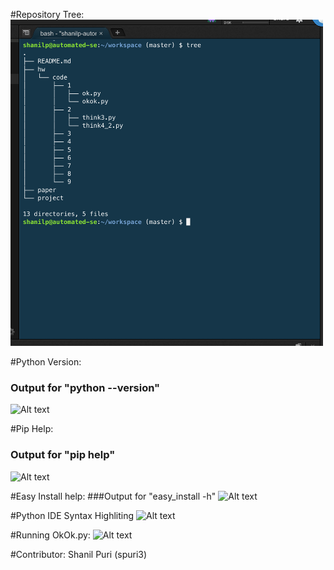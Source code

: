 #Repository Tree:
<img src="repo-tree.png" width=500>

#Python Version:
### Output for "python --version"
![Alt text](/python-version.png?raw=true)

#Pip Help:
### Output for "pip help"
![Alt text](/pip-h-out.png?raw=true)

#Easy Install help:
###Output for "easy_install -h"
![Alt text](/easy_install-out.png?raw=true)

#Python IDE Syntax Highliting
![Alt text](/python-ide.png?raw=true)

#Running OkOk.py:
![Alt text](/okok-py.png?raw=true)

#Contributor:
Shanil Puri (spuri3)